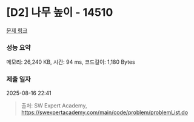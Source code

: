 # [D2] 나무 높이 - 14510 

[문제 링크](https://swexpertacademy.com/main/code/problem/problemDetail.do?contestProbId=AYFofW8qpXYDFAR4) 

### 성능 요약

메모리: 26,240 KB, 시간: 94 ms, 코드길이: 1,180 Bytes

### 제출 일자

2025-08-16 22:41



> 출처: SW Expert Academy, https://swexpertacademy.com/main/code/problem/problemList.do